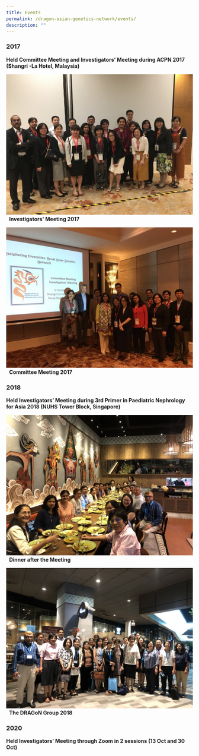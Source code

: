```yaml
---
title: Events
permalink: /dragon-asian-genetics-network/events/
description: ""
---
```

### **2017**

**Held Committee Meeting and Investigators’ Meeting during ACPN 2017 (Shangri -La Hotel, Malaysia)**

![investigators-meeting_acpn17](/images/DRAGoN%20Asian%20Genetics%20Network/investigators-meeting_acpn17-1024x768.jpg)  **Investigators' Meeting 2017**

![committees-meeting_acpn17](/images/DRAGoN%20Asian%20Genetics%20Network/committees-meeting_acpn17-1024x768.jpg)  **Committee Meeting 2017**

### **2018**

**Held Investigators’ Meeting during 3rd Primer in Paediatric Nephrology for Asia 2018 (NUHS Tower Block, Singapore)**

![dinner-2018-meeting_1](/images/DRAGoN%20Asian%20Genetics%20Network/dinner-2018-meeting_1-1024x768.jpg)  **Dinner after the Meeting**

![dinner-2018-meeting_2](/images/DRAGoN%20Asian%20Genetics%20Network/dinner-2018-meeting_2-1024x768.jpg)  **The DRAGoN Group 2018**

### **2020**

**Held Investigators’ Meeting through Zoom in 2 sessions (13 Oct and 30 Oct)**